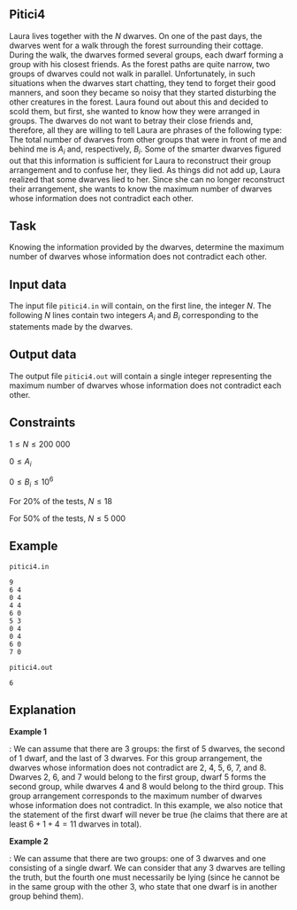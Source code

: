 ## Pitici4

Laura lives together with the $N$ dwarves. On one of the past days, the dwarves went for a walk through the forest surrounding their cottage. During the walk, the dwarves formed several groups, each dwarf forming a group with his closest friends. As the forest paths are quite narrow, two groups of dwarves could not walk in parallel. Unfortunately, in such situations when the dwarves start chatting, they tend to forget their good manners, and soon they became so noisy that they started disturbing the other creatures in the forest. Laura found out about this and decided to scold them, but first, she wanted to know how they were arranged in groups. The dwarves do not want to betray their close friends and, therefore, all they are willing to tell Laura are phrases of the following type: The total number of dwarves from other groups that were in front of me and behind me is $A_i$ and, respectively, $B_i$. Some of the smarter dwarves figured out that this information is sufficient for Laura to reconstruct their group arrangement and to confuse her, they lied. As things did not add up, Laura realized that some dwarves lied to her. Since she can no longer reconstruct their arrangement, she wants to know the maximum number of dwarves whose information does not contradict each other.

## Task

Knowing the information provided by the dwarves, determine the maximum number of dwarves whose information does not contradict each other.

## Input data

The input file `pitici4.in` will contain, on the first line, the integer $N$. The following $N$ lines contain two integers $A_i$ and $B_i$ corresponding to the statements made by the dwarves.

## Output data

The output file `pitici4.out` will contain a single integer representing the maximum number of dwarves whose information does not contradict each other.

## Constraints

$1 \leq N \leq 200\ 000$

$0 \leq A_i$

$0 \leq B_i \leq 10^6$

For $20\%$ of the tests, $N \leq 18$

For $50\%$ of the tests, $N \leq 5\ 000$

## Example

`pitici4.in`
```
9
6 4
0 4
4 4
6 0
5 3
0 4
0 4
6 0
7 0
```

`pitici4.out`
```
6
```

## Explanation

**Example 1**

: We can assume that there are 3 groups: the first of 5 dwarves, the second of 1 dwarf, and the last of 3 dwarves. For this group arrangement, the dwarves whose information does not contradict are $2$, $4$, $5$, $6$, $7$, and $8$. Dwarves $2$, $6$, and $7$ would belong to the first group, dwarf $5$ forms the second group, while dwarves $4$ and $8$ would belong to the third group. This group arrangement corresponds to the maximum number of dwarves whose information does not contradict. In this example, we also notice that the statement of the first dwarf will never be true (he claims that there are at least $6+1+4=11$ dwarves in total).

**Example 2**

: We can assume that there are two groups: one of 3 dwarves and one consisting of a single dwarf. We can consider that any 3 dwarves are telling the truth, but the fourth one must necessarily be lying (since he cannot be in the same group with the other $3$, who state that one dwarf is in another group behind them).